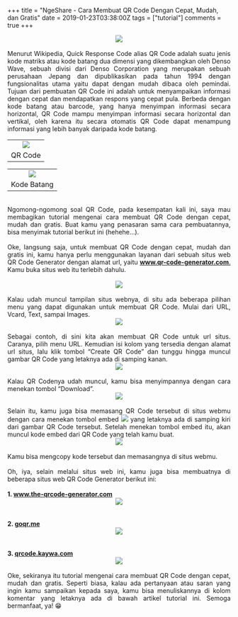 +++
title = "NgeShare - Cara Membuat QR Code Dengan Cepat, Mudah, dan Gratis"
date = 2019-01-23T03:38:00Z
tags = ["tutorial"]
comments = true
+++

<center><img border="0" data-original-height="600" data-original-width="1200" src="https://2.bp.blogspot.com/-L8NnYIAmXZQ/XEd_EqhQf7I/AAAAAAAAS-U/N1IULZtVxP8QQvGSnSlPz1zaPIOBtGiMQCLcBGAs/s1600/qr%2Bcode.png" /></center><br />
<div style="text-align: justify;">Menurut Wikipedia, Quick Response Code alias QR Code adalah suatu jenis kode matriks atau kode batang dua dimensi yang dikembangkan oleh Denso Wave, sebuah divisi dari Denso Corporation yang merupakan sebuah perusahaan Jepang dan dipublikasikan pada tahun 1994 dengan fungsionalitas utama yaitu dapat dengan mudah dibaca oleh pemindai. Tujuan dari pembuatan QR Code ini adalah untuk menyampaikan informasi dengan cepat dan mendapatkan respons yang cepat pula. Berbeda dengan kode batang atau barcode, yang hanya menyimpan informasi secara horizontal, QR Code mampu menyimpan informasi secara horizontal dan vertikal, oleh karena itu secara otomatis QR Code dapat menampung informasi yang lebih banyak daripada kode batang.<br />
<table align="center" cellpadding="0" cellspacing="0" class="tr-caption-container" style="margin-left: auto; margin-right: auto; text-align: center;"><tbody><tr><td style="text-align: center;"><a href="https://1.bp.blogspot.com/-WwpI17AsBC0/XEd45LRKtXI/AAAAAAAAS88/WxHcauj_l-4pSVffhFRQkQwIR8M0CcscQCLcBGAs/s1600/qrcode.png" imageanchor="1" style="margin-left: auto; margin-right: auto;"><img border="0" data-original-height="300" data-original-width="300" src="https://1.bp.blogspot.com/-WwpI17AsBC0/XEd45LRKtXI/AAAAAAAAS88/WxHcauj_l-4pSVffhFRQkQwIR8M0CcscQCLcBGAs/s1600/qrcode.png" /></a></td></tr><tr><td class="tr-caption" style="text-align: center;">QR Code</td></tr></tbody></table><table align="center" cellpadding="0" cellspacing="0" class="tr-caption-container" style="margin-left: auto; margin-right: auto; text-align: center;"><tbody><tr><td style="text-align: center;"><a href="https://3.bp.blogspot.com/-ATfpWRjz6jI/XEd4-4Cyw9I/AAAAAAAAS9A/0YIV4QimLJwBkkQXfhFvhTSfNJm7bedZwCLcBGAs/s1600/barcode.png" imageanchor="1" style="margin-left: auto; margin-right: auto;"><img border="0" data-original-height="50" data-original-width="492" src="https://3.bp.blogspot.com/-ATfpWRjz6jI/XEd4-4Cyw9I/AAAAAAAAS9A/0YIV4QimLJwBkkQXfhFvhTSfNJm7bedZwCLcBGAs/s1600/barcode.png" /></a></td></tr><tr><td class="tr-caption" style="text-align: center;">Kode Batang</td></tr></tbody></table><br />Ngomong-ngomong soal QR Code, pada kesempatan kali ini, saya mau membagikan tutorial mengenai cara membuat QR Code dengan cepat, mudah dan gratis. Buat kamu yang penasaran sama cara pembuatannya, bisa menyimak tutorial berikut ini (hehehe...).<br /><br />Oke, langsung saja, untuk membuat QR Code dengan cepat, mudah dan gratis ini, kamu hanya perlu menggunakan layanan dari sebuah situs web QR Code Generator dengan alamat url, yaitu <a href="http://www.qr-code-generator.com./"><b>www.qr-code-generator.com</b>.</a> Kamu buka situs web itu terlebih dahulu.<br /><br />
<center><img border="0" data-original-height="742" data-original-width="1366" src="https://1.bp.blogspot.com/-FsPPyeixKA8/XEd7zquVMWI/AAAAAAAAS9k/UpkaqFKqqx81r8a0eX26xEH8y4kDCmCJwCLcBGAs/s1600/4.png" /></center><br />Kalau udah muncul tampilan situs webnya, di situ ada beberapa pilihan menu yang dapat digunakan untuk membuat QR Code. Mulai dari URL, Vcard, Text, sampai Images.<br />
<center><img border="0" data-original-height="112" data-original-width="855" src="https://2.bp.blogspot.com/-5CKo-VF6iKU/XEd8NUPlT2I/AAAAAAAAS9s/Dc_E9sLrd1UL30g9QtKaCgXEJ6-tljIogCLcBGAs/s1600/4.png" /></center><br />Sebagai contoh, di sini kita akan membuat QR Code untuk url situs. Caranya, pilih menu URL. Kemudian isi kolom yang tersedia dengan alamat url situs, lalu klik tombol “Create QR Code” dan tunggu hingga muncul gambar QR Code yang letaknya ada di samping kanan.<br />
<center><img border="0" data-original-height="433" data-original-width="841" src="https://4.bp.blogspot.com/-ZtOF2KOEGHE/XEd8wujAOoI/AAAAAAAAS90/Rzak6_PlaywwkGVEu4WUDOqnCXu-sZekQCLcBGAs/s1600/5.png" /></center><br />Kalau QR Codenya udah muncul, kamu bisa menyimpannya dengan cara menekan tombol “Download”.<br />
<center><img border="0" data-original-height="520" data-original-width="349" src="https://3.bp.blogspot.com/-qkPxHt1Rzt4/XEd9HEHIMbI/AAAAAAAAS98/d0f7hC_pjKU8F46Gut1BnSVuu3xg5b8KwCLcBGAs/s1600/6.png" /></center><br />Selain itu, kamu juga bisa memasang QR Code tersebut di situs webmu dengan cara menekan tombol embed <img border="0" data-original-height="24" data-original-width="36" src="https://3.bp.blogspot.com/-mOzM-zL0Cgc/XEd9ygKkO_I/AAAAAAAAS-E/HzDKG5Fkdk4RGGOxKU8mEqCMQMZAEGhewCLcBGAs/s1600/6.png" /> yang letaknya ada di samping kiri dari gambar QR Code tersebut. Setelah menekan tombol embed itu, akan muncul kode embed dari QR Code yang telah kamu buat.<br />
<center><img border="0" data-original-height="489" data-original-width="620" src="https://2.bp.blogspot.com/-dgTxSq7TObU/XEd-bQYZ3uI/AAAAAAAAS-M/EGZysMZV3l0mBssPdDTrgB2twbqh9mCOACLcBGAs/s1600/7.png" /></center><br />Kamu bisa mengcopy kode tersebut dan memasangnya di situs webmu.<br /><br />Oh, iya, selain melalui situs web ini, kamu juga bisa membuatnya di beberapa situs web QR Code Generator berikut ini:<br /><br /><b>1. <a href="http://www.the-qrcode-generator.com/">www.the-qrcode-generator.com</a></b><br />
<center><img border="0" data-original-height="641" data-original-width="1366" src="https://2.bp.blogspot.com/-gu8kPUlu9kc/XEd60WrOKLI/AAAAAAAAS9M/xY6ur0ZspBEWfQLufd2d6CLY61Katzi1ACLcBGAs/s1600/1.png" /></center><br />
<br />
<b>2. <a href="http://goqr.me/">goqr.me</a></b><br />
<center><img border="0" data-original-height="641" data-original-width="1366" src="https://2.bp.blogspot.com/-noMpe3RTQUs/XEd7K2CiBpI/AAAAAAAAS9U/T_AEXAJTdCo-TzoFiy3ai0nYcVzj41dswCLcBGAs/s1600/2.png" /></center><br /><br />
<b>3. <a href="http://qrcode.kaywa.com/">qrcode.kaywa.com</a></b><br />
<center><img border="0" data-original-height="641" data-original-width="1366" src="https://4.bp.blogspot.com/-WlHmL-MGHVY/XEd7g-l_3tI/AAAAAAAAS9c/wpo05KxqVaoev6D2HT0ofK0eUVE69YNiwCLcBGAs/s1600/3.png" /></center><br />Oke, sekiranya itu tutorial mengenai cara membuat QR Code dengan cepat, mudah dan gratis. Seperti biasa, kalau ada pertanyaan atau saran yang ingin kamu sampaikan kepada saya, kamu bisa menuliskannya di kolom komentar yang letaknya ada di bawah artikel tutorial ini. Semoga bermanfaat, ya! 😁</div>
